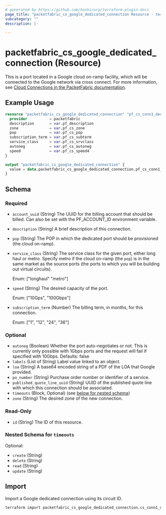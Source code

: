 ```yaml
---
# generated by https://github.com/hashicorp/terraform-plugin-docs
page_title: "packetfabric_cs_google_dedicated_connection Resource - terraform-provider-packetfabric"
subcategory: ""
description: |-
  
---
```


# packetfabric_cs_google_dedicated_connection (Resource)

This is a port located in a Google cloud on-ramp facility, which will be connected to the Google network via cross connect. For more information, see [Cloud Connections in the PacketFabric documentation](https://docs.packetfabric.com/cloud/).

## Example Usage

```terraform
resource "packetfabric_cs_google_dedicated_connection" "pf_cs_conn1_dedicated_google" {
  provider          = packetfabric
  description       = var.pf_description
  zone              = var.pf_cs_zone
  pop               = var.pf_cs_pop
  subscription_term = var.pf_cs_subterm
  service_class     = var.pf_cs_srvclass
  autoneg           = var.pf_cs_autoneg
  speed             = var.pf_cs_speed4
}

output "packetfabric_cs_google_dedicated_connection" {
  value = data.packetfabric_cs_google_dedicated_connection.pf_cs_conn1_dedicated_google
}
```

<!-- schema generated by tfplugindocs -->
## Schema

### Required

- `account_uuid` (String) The UUID for the billing account that should be billed. Can also be set with the PF_ACCOUNT_ID environment variable.
- `description` (String) A brief description of this connection.
- `pop` (String) The POP in which the dedicated port should be provisioned (the cloud on-ramp).
- `service_class` (String) The service class for the given port, either long haul or metro. Specify metro if the cloud on-ramp (the `pop`) is in the same market as the source ports (the ports to which you will be building out virtual circuits).

	Enum: ["longhaul" "metro"]
- `speed` (String) The desired capacity of the port.

	Enum: ["10Gps", "100Gbps"]
- `subscription_term` (Number) The billing term, in months, for this connection.

	Enum: ["1", "12", "24", "36"]

### Optional

- `autoneg` (Boolean) Whether the port auto-negotiates or not. This is currently only possible with 1Gbps ports and the request will fail if specified with 10Gbps. Defaults: false
- `labels` (List of String) Label value linked to an object.
- `loa` (String) A base64 encoded string of a PDF of the LOA that Google provided.
- `po_number` (String) Purchase order number or identifier of a service.
- `published_quote_line_uuid` (String) UUID of the published quote line with which this connection should be associated.
- `timeouts` (Block, Optional) (see [below for nested schema](#nestedblock--timeouts))
- `zone` (String) The desired zone of the new connection.

### Read-Only

- `id` (String) The ID of this resource.

<a id="nestedblock--timeouts"></a>
### Nested Schema for `timeouts`

Optional:

- `create` (String)
- `delete` (String)
- `read` (String)
- `update` (String)




## Import

Import a Google dedicated connection using its circuit ID.

```bash
terraform import packetfabric_cs_google_dedicated_connection.cs_conn1_dedicated_google PF-CC-WDC-NYC-1726496-PF
```